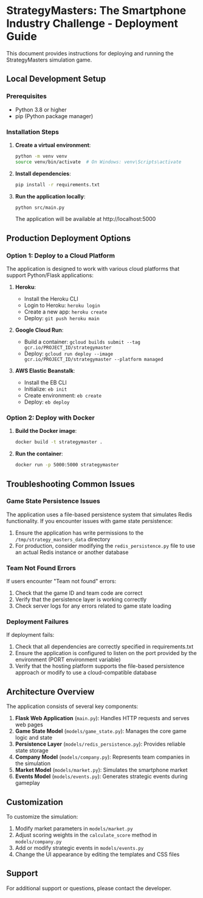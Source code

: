 # StrategyMasters: The Smartphone Industry Challenge - Deployment Guide

This document provides instructions for deploying and running the StrategyMasters simulation game.

## Local Development Setup

### Prerequisites
- Python 3.8 or higher
- pip (Python package manager)

### Installation Steps

1. **Create a virtual environment**:
   ```bash
   python -m venv venv
   source venv/bin/activate  # On Windows: venv\Scripts\activate
   ```

2. **Install dependencies**:
   ```bash
   pip install -r requirements.txt
   ```

3. **Run the application locally**:
   ```bash
   python src/main.py
   ```
   The application will be available at http://localhost:5000

## Production Deployment Options

### Option 1: Deploy to a Cloud Platform

The application is designed to work with various cloud platforms that support Python/Flask applications:

1. **Heroku**:
   - Install the Heroku CLI
   - Login to Heroku: `heroku login`
   - Create a new app: `heroku create`
   - Deploy: `git push heroku main`

2. **Google Cloud Run**:
   - Build a container: `gcloud builds submit --tag gcr.io/PROJECT_ID/strategymaster`
   - Deploy: `gcloud run deploy --image gcr.io/PROJECT_ID/strategymaster --platform managed`

3. **AWS Elastic Beanstalk**:
   - Install the EB CLI
   - Initialize: `eb init`
   - Create environment: `eb create`
   - Deploy: `eb deploy`

### Option 2: Deploy with Docker

1. **Build the Docker image**:
   ```bash
   docker build -t strategymaster .
   ```

2. **Run the container**:
   ```bash
   docker run -p 5000:5000 strategymaster
   ```

## Troubleshooting Common Issues

### Game State Persistence Issues

The application uses a file-based persistence system that simulates Redis functionality. If you encounter issues with game state persistence:

1. Ensure the application has write permissions to the `/tmp/strategy_masters_data` directory
2. For production, consider modifying the `redis_persistence.py` file to use an actual Redis instance or another database

### Team Not Found Errors

If users encounter "Team not found" errors:

1. Check that the game ID and team code are correct
2. Verify that the persistence layer is working correctly
3. Check server logs for any errors related to game state loading

### Deployment Failures

If deployment fails:

1. Check that all dependencies are correctly specified in requirements.txt
2. Ensure the application is configured to listen on the port provided by the environment (PORT environment variable)
3. Verify that the hosting platform supports the file-based persistence approach or modify to use a cloud-compatible database

## Architecture Overview

The application consists of several key components:

1. **Flask Web Application** (`main.py`): Handles HTTP requests and serves web pages
2. **Game State Model** (`models/game_state.py`): Manages the core game logic and state
3. **Persistence Layer** (`models/redis_persistence.py`): Provides reliable state storage
4. **Company Model** (`models/company.py`): Represents team companies in the simulation
5. **Market Model** (`models/market.py`): Simulates the smartphone market
6. **Events Model** (`models/events.py`): Generates strategic events during gameplay

## Customization

To customize the simulation:

1. Modify market parameters in `models/market.py`
2. Adjust scoring weights in the `calculate_score` method in `models/company.py`
3. Add or modify strategic events in `models/events.py`
4. Change the UI appearance by editing the templates and CSS files

## Support

For additional support or questions, please contact the developer.
